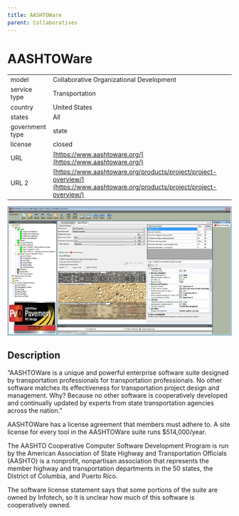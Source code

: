 ```yaml
---
title: AASHTOWare
parent: Collaboratives
---
```


# AASHTOWare

|                   |                                          |
|:------------------|:-----------------------------------------|
| model             | Collaborative Organizational Development
| service type      | Transportation
| country           | United States
| states            | All
| government type   | state
| license           | closed
| URL               | [https://www.aashtoware.org/](https://www.aashtoware.org/)
| URL 2	          | [https://www.aashtoware.org/products/project/project-overview/](https://www.aashtoware.org/products/project/project-overview/)

![AASHTOware screenshot](images/aashtoware.jpg)

## Description
“AASHTOWare is a unique and powerful enterprise software suite designed by transportation professionals for transportation professionals. No other software matches its effectiveness for transportation project design and management. Why? Because no other software is cooperatively developed and continually updated by experts from state transportation agencies across the nation.”

AASHTOWare has a license agreement that members must adhere to. A site license for every tool in the AASHTOWare suite runs $514,000/year.

The AASHTO Cooperative Computer Software Development Program is run by the American Association of State Highway and Transportation Officials (AASHTO) is a nonprofit, nonpartisan association that represents the member highway and transportation departments in the 50 states, the District of Columbia, and Puerto Rico.

The software license statement says that some portions of the suite are owned by Infotech, so it is unclear how much of this software is cooperatively owned.
